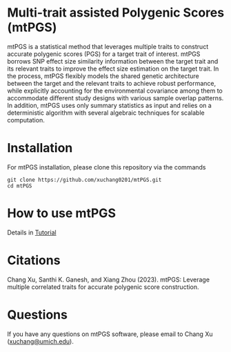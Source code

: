 # Multi-trait assisted Polygenic Scores (mtPGS)

mtPGS is a statistical method that leverages multiple traits to construct accurate polygenic scores (PGS) for a target trait of interest. mtPGS borrows SNP effect size similarity information between the target trait and its relevant traits to improve the effect size estimation on the target trait. In the process, mtPGS flexibly models the shared genetic architecture between the target and the relevant traits to achieve robust performance, while explicitly accounting for the environmental covariance among them to accommodate different study designs with various sample overlap patterns. In addition, mtPGS uses only summary statistics as input and relies on a deterministic algorithm with several algebraic techniques for scalable computation.


# Installation
For mtPGS installation, please clone this repository via the commands

    git clone https://github.com/xuchang0201/mtPGS.git
    cd mtPGS
    
# How to use mtPGS
Details in [Tutorial](https://www.google.com/)

# Citations

Chang Xu, Santhi K. Ganesh, and Xiang Zhou (2023). mtPGS: Leverage multiple correlated traits for accurate polygenic score construction.

# Questions 
If you have any questions on mtPGS software, please email to Chang Xu (xuchang@umich.edu).
